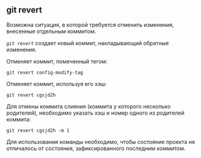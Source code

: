 ## git revert

Возможна ситуация, в которой требуется отменить изменения, внесенные отдельным коммитом. 

*`git revert`* создает новый коммит, накладывающий обратные изменения.

Отменяет коммит, помеченный тегом:

```bash=
git revert config-modify-tag
```

Отменяет коммит, используя его хэш:

```bash=
git revert cgsjd2h
```
Для отмены коммита слияния (коммита у которого несколько родителей), необходимо указать хэш и номер одного из родителей коммита:

```bash=
git revert cgsjd2h -m 1
```

Для использования команды необходимо, чтобы состояние проекта не отличалось от состояния, зафиксированного последним коммитом.